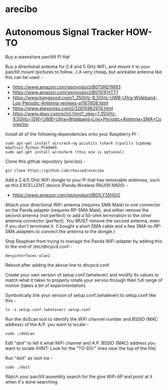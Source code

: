 # arecibo
Autonomous Signal Tracker HOW-TO
=====================================

Buy a waveshare pan/tilt Pi Hat

Buy a directional antenna for 2.4 and 5 GHz WiFi, and mount it to your pan/tilt mount (pictures to follow...)
A very cheap, but workable antenna like this can be used -

* https://www.amazon.com/gp/product/B07SND1M93
* https://www.amazon.com/gp/product/B0781FHTT1
* https://www.banggood.com/1_35GHz-9_5GHz-UWB-Ultra-Wideband-Log-Periodic-Antenna-reviews-p1167608.html
* https://www.aliexpress.com/i/32815962974.html
* https://www.ebay.com/sch/i.html?_nkw=1.35GHz-9.5GHz+15W+UWB+Ultra+Wideband+Log+Periodic+Antenna+SMA+Connector
    

Install all of the following dependencies onto your Raspberry Pi -

    sudo apt-get install aircrack-ng pciutils tshark tcputils tcpdump Adafruit_Python_PCA9685
    sudo apt-get install wireshark (this one is optional)

Clone this github repository (arecibo) -

    git clone https://github.com/rhazzed/arecibo

Add a 2.4/5 GHz WiFi dongle to your Pi that has removable antennas, such as this EXCELLENT device (Panda Wireless PAU09 N600) -

* https://www.amazon.com/gp/product/B01LY35HGO

Attach your directional WiFi antenna (requires SMA Male) to one connector on the Panda adapter (requires RP-SMA Male), and either
remove the second antenna (not perfect) or add a 50-ohm termination to the other antenna connector (perfect).  You MUST remove the
second antenna, even if you don't terminate it.  (I bought a short SMA cable and a few SMA-to-RP-SMA adapters to connect the
antenna to the dongle.)

Stop Raspbian from trying to manage the Panda WiFi adapter by adding this to the end of /etc/dhcpcd.conf -

    denyinterfaces wlan1

Reboot after adding the above line to dhcpcd.conf

Create your own version of setup.conf.(whatever) and modify its values to match what it takes to properly rotate your
servos through their full range of motion (takes a bit of experimentation).

Symbolically link your version of setup.conf.(whatever) to setup.conf like this -

    ln -s setup.conf.(whatever) setup.conf

Run the doScan tool to identify the WiFi channel number and BSSID (MAC address) of the A.P. you want to locate -

    sudo ./doScan

Edit "doit" to tell it what WiFi channel and A.P. BSSID (MAC) address you want to locate
(HINT: Look for the "TO-DO:" lines near the top of the file)


Run "doit" as root via -

    sudo ./doit

Watch your pan/tilt assembly search for the give WiFi AP and point at it when it's done searching
